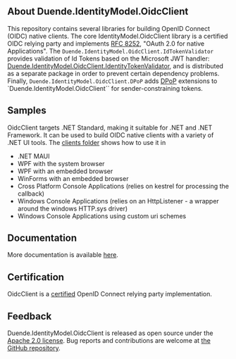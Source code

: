 ## About Duende.IdentityModel.OidcClient

This repository contains several libraries for building OpenID Connect (OIDC) native
clients. The core IdentityModel.OidcClient library is a certified OIDC relying party and
implements [RFC 8252](https://tools.ietf.org/html/rfc8252/), "OAuth 2.0 for native
Applications". The `Duende.IdentityModel.OidcClient.IdTokenValidator` provides validation of Id
Tokens based on the Microsoft JWT handler: 
[Duende.IdentityModel.OidcClient.IdentityTokenValidator](https://www.nuget.org/packages/Duende.IdentityModel.OidcClient.IdentityTokenValidator),
and is distributed as a separate package in order to prevent certain dependency problems.
Finally, `Duende.IdentityModel.OidcClient.DPoP` adds [DPoP](https://datatracker.ietf.org/doc/html/rfc9449) 
extensions to `Duende.IdentityModel.OidcClient`` for sender-constraining tokens.

## Samples
OidcClient targets .NET Standard, making it suitable for .NET and .NET
Framework. It can be used to build OIDC native clients with a variety of .NET UI tools.
The [clients folder](https://github.com/DuendeSoftware/foss/identity-model/clients/)
shows how to use it in 
- .NET MAUI
- WPF with the system browser
- WPF with an embedded browser
- WinForms with an embedded browser
- Cross Platform Console Applications (relies on kestrel for processing the callback)
- Windows Console Applications (relies on an HttpListener - a wrapper around the windows HTTP.sys driver)
- Windows Console Applications using custom uri schemes

## Documentation 

More documentation is available
[here](https://identitymodel.readthedocs.io/en/latest/native/overview.html).


## Certification
OidcClient is a [certified](http://openid.net/certification/) OpenID Connect
relying party implementation.

## Feedback

Duende.IdentityModel.OidcClient is released as open source under the 
[Apache 2.0 license](https://github.com/DuendeSoftware/foss/blob/main/LICENSE). 
Bug reports and contributions are welcome at 
[the GitHub repository](https://github.com/DuendeSoftware/foss).
